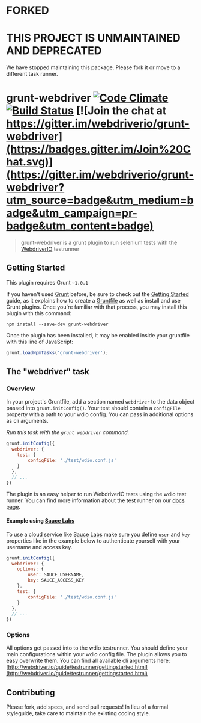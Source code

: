 # FORKED
# THIS PROJECT IS UNMAINTAINED AND DEPRECATED

We have stopped maintaining this package. Please fork it or move to a different task runner.

# grunt-webdriver [![Code Climate](https://codeclimate.com/github/webdriverio/grunt-webdriver/badges/gpa.svg)](https://codeclimate.com/github/webdriverio/grunt-webdriver) [![Build Status](https://travis-ci.org/webdriverio/grunt-webdriver.png)](https://travis-ci.org/webdriverio/grunt-webdriver) [![Join the chat at https://gitter.im/webdriverio/grunt-webdriver](https://badges.gitter.im/Join%20Chat.svg)](https://gitter.im/webdriverio/grunt-webdriver?utm_source=badge&utm_medium=badge&utm_campaign=pr-badge&utm_content=badge)

> grunt-webdriver is a grunt plugin to run selenium tests with the [WebdriverIO](http://webdriver.io) testrunner

## Getting Started
This plugin requires Grunt `~1.0.1`

If you haven't used [Grunt](http://gruntjs.com/) before, be sure to check out the [Getting Started](http://gruntjs.com/getting-started) guide, as it explains how to create a [Gruntfile](http://gruntjs.com/sample-gruntfile) as well as install and use Grunt plugins. Once you're familiar with that process, you may install this plugin with this command:

```shell
npm install --save-dev grunt-webdriver
```

Once the plugin has been installed, it may be enabled inside your gruntfile with this line of JavaScript:

```js
grunt.loadNpmTasks('grunt-webdriver');
```

## The "webdriver" task

### Overview

In your project's Gruntfile, add a section named `webdriver` to the data object passed into `grunt.initConfig()`. Your test should contain a `configFile` property with a path to your wdio config. You can pass in additional options as cli arguments.

_Run this task with the `grunt webdriver` command._

```js
grunt.initConfig({
  webdriver: {
    test: {
        configFile: './test/wdio.conf.js'
    }
  },
  // ...
})
```

The plugin is an easy helper to run WebdriverIO tests using the wdio test runner. You can find more information about the test runner on our [docs page](http://webdriver.io/guide/testrunner/gettingstarted.html).

#### Example using [Sauce Labs](https://saucelabs.com)

To use a cloud service like [Sauce Labs](https://saucelabs.com) make sure you define `user` and `key` properties like in the example below to authenticate yourself with your username and access key.

```js
grunt.initConfig({
  webdriver: {
    options: {
        user: SAUCE_USERNAME,
        key: SAUCE_ACCESS_KEY
    },
    test: {
        configFile: './test/wdio.conf.js'
    }
  },
  // ...
})
```

### Options

All options get passed into to the wdio testrunner. You should define your main configurations within your wdio config file. The plugin allows you to easy overwrite them. You can find all available cli arguments here: [http://webdriver.io/guide/testrunner/gettingstarted.html](http://webdriver.io/guide/testrunner/gettingstarted.html)

## Contributing
Please fork, add specs, and send pull requests! In lieu of a formal styleguide, take care to maintain the existing coding style.
